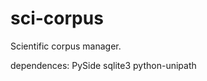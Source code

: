 sci-corpus
==========

Scientific corpus manager.

dependences:
   PySide
   sqlite3
   python-unipath
